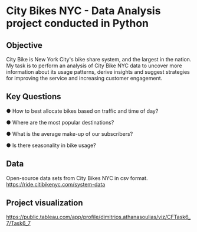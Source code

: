 # City Bikes NYC - Data Analysis project conducted in Python

## Objective

City Bike is New York City's bike share system, and the largest in the nation. My task is to perform an analysis of City Bike NYC data to uncover more information about its usage patterns, derive insights and suggest strategies for improving the service and increasing customer engagement.

## Key Questions

● How to best allocate bikes based on traffic and time of day?

● Where are the most popular destinations?

● What is the average make-up of our subscribers?

● Is there seasonality in bike usage?

## Data

Open-source data sets from City Bikes NYC in csv format.
https://ride.citibikenyc.com/system-data

## Project visualization

https://public.tableau.com/app/profile/dimitrios.athanasoulias/viz/CFTask6_7/Task6_7

